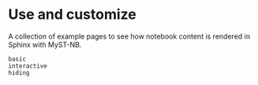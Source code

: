# Use and customize

A collection of example pages to see how notebook content is rendered
in Sphinx with MyST-NB.

```{toctree}
basic
interactive
hiding
```
